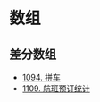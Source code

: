
# 数组

## 差分数组
+ [1094. 拼车](https://leetcode.cn/problems/car-pooling/description/)
+ [1109. 航班预订统计](https://leetcode.cn/problems/corporate-flight-bookings/)
